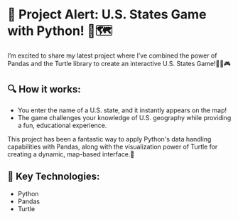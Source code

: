 # 🚀 Project Alert: U.S. States Game with Python! 🐍🗺️
I’m excited to share my latest project where I’ve combined the power of Pandas and the Turtle library to create an interactive U.S. States Game!🐢🐼🎮

## 🔍 How it works:
* You enter the name of a U.S. state, and it instantly appears on the map!<br>
* The game challenges your knowledge of U.S. geography while providing a fun, educational experience.<br>

This project has been a fantastic way to apply Python's data handling capabilities with Pandas, along with the visualization power of Turtle for creating a dynamic, map-based interface.🌟<br>

## 🔧 Key Technologies:
* Python<br>
* Pandas<br>
* Turtle<br>

